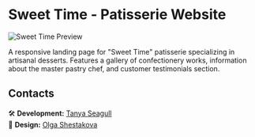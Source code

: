 # Sweet Time - Patisserie Website

![Sweet Time Preview](img/preview.jpg)

A responsive landing page for "Sweet Time" patisserie specializing in artisanal desserts. Features a gallery of confectionery works, information about the master pastry chef, and customer testimonials section.

## Contacts

🛠 **Development:** [Tanya Seagull](https://github.com/TanyaSeagull)  
🎨 **Design:** [Olga Shestakova](https://www.behance.net/olgashesta1041)
